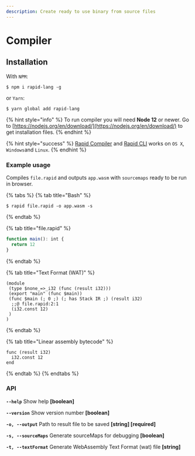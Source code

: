 ```yaml
---
description: Create ready to use binary from source files
---
```


# Compiler

## Installation

With `NPM`:

```
$ npm i rapid-lang -g
```

or `Yarn`:

```text
$ yarn global add rapid-lang
```

{% hint style="info" %}
To run compiler you will need **Node 12** or newer. Go to [https://nodejs.org/en/download/](https://nodejs.org/en/download/) to get installation files.
{% endhint %}

{% hint style="success" %}
[Rapid Compiler](compiler.md) and [Rapid CLI](cli.md) works on `OS X`, `Windows`and `Linux`.
{% endhint %}

### Example usage

Compiles `file.rapid` and outputs `app.wasm` with `sourcemaps` ready to be run in browser.

{% tabs %}
{% tab title="Bash" %}
```text
$ rapid file.rapid -o app.wasm -s
```
{% endtab %}

{% tab title="file.rapid" %}
```javascript
function main(): int {
  return 12
}
```
{% endtab %}

{% tab title="Text Format \(WAT\)" %}
```
(module
 (type $none_=>_i32 (func (result i32)))
 (export "main" (func $main))
 (func $main (; 0 ;) (; has Stack IR ;) (result i32)
  ;;@ file.rapid:2:1
  (i32.const 12)
 )
)
```
{% endtab %}

{% tab title="Linear assembly bytecode" %}
```
func (result i32)
  i32.const 12
end
```
{% endtab %}
{% endtabs %}

### API

**`--help`** Show help **\[boolean\]**

**`--version`** Show version number **\[boolean\]**

**`-o, --output`** Path to result file to be saved **\[string\] \[required\]**

**`-s, --sourceMaps`** Generate sourceMaps for debugging **\[boolean\]**

**`-t, --textFormat`** Generate WebAssembly Text Format \(wat\) file **\[string\]**

